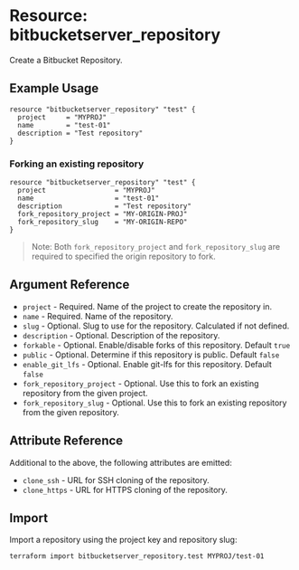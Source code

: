 # Resource: bitbucketserver_repository

Create a Bitbucket Repository.

## Example Usage

```hcl
resource "bitbucketserver_repository" "test" {
  project     = "MYPROJ"
  name        = "test-01"
  description = "Test repository"
}
```

### Forking an existing repository

```hcl
resource "bitbucketserver_repository" "test" {
  project                 = "MYPROJ"
  name                    = "test-01"
  description             = "Test repository"
  fork_repository_project = "MY-ORIGIN-PROJ"
  fork_repository_slug    = "MY-ORIGIN-REPO"
}
```

> Note: Both `fork_repository_project` and `fork_repository_slug` are required to specified the origin repository to fork.

## Argument Reference

* `project` - Required. Name of the project to create the repository in.
* `name` - Required. Name of the repository.
* `slug` - Optional. Slug to use for the repository. Calculated if not defined.
* `description` - Optional. Description of the repository.
* `forkable` - Optional. Enable/disable forks of this repository. Default `true`
* `public` - Optional. Determine if this repository is public. Default `false`
* `enable_git_lfs` - Optional. Enable git-lfs for this repository. Default `false`
* `fork_repository_project` - Optional. Use this to fork an existing repository from the given project.
* `fork_repository_slug` - Optional. Use this to fork an existing repository from the given repository.

## Attribute Reference

Additional to the above, the following attributes are emitted:

* `clone_ssh` - URL for SSH cloning of the repository.
* `clone_https` - URL for HTTPS cloning of the repository.

## Import

Import a repository using the project key and repository slug:

```
terraform import bitbucketserver_repository.test MYPROJ/test-01
```

